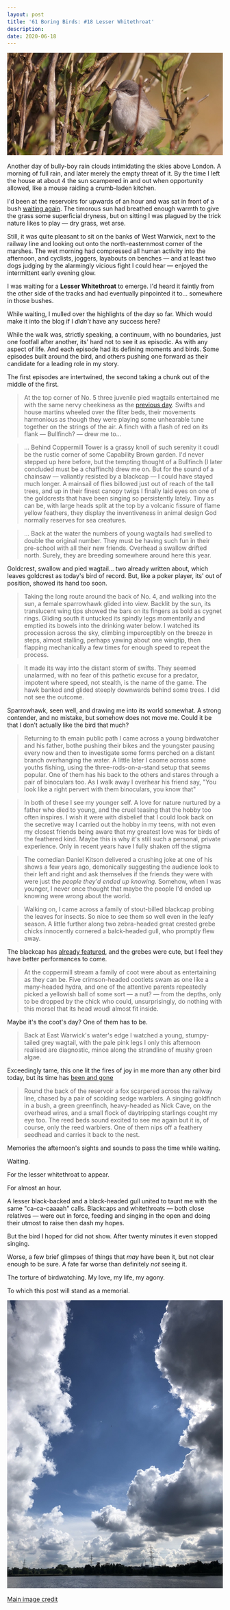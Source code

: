 ```yaml
---
layout: post
title: '61 Boring Birds: #18 Lesser Whitethroat'
description:
date: 2020-06-18
---
```

![lesser whitethroat](/assets/img/lesser-whitethroat.jpg)

Another day of bully-boy rain clouds intimidating the skies above London. A morning of full rain, and later merely the empty threat of it. By the time I left the house at about 4 the sun scampered in and out when opportunity allowed, like a mouse raiding a crumb-laden kitchen.

I'd been at the reservoirs for upwards of an hour and was sat in front of a bush [waiting again](http://www.wheresrhys.co.uk/2020/06/16/reed-warbler.html). The timorous sun had breathed enough warmth to give the grass some superficial dryness, but on sitting I was plagued by the trick nature likes to play &mdash; dry grass, wet arse.

Still, it was quite pleasant to sit on the banks of West Warwick, next to the railway line and looking out onto the north-easternmost corner of the marshes. The wet morning had compressed all human activity into the afternoon, and cyclists, joggers, layabouts on benches &mdash; and at least two dogs judging by the alarmingly vicious fight I could hear &mdash; enjoyed the intermittent early evening glow.

I was waiting for a **Lesser Whitethroat** to emerge. I'd heard it faintly from the other side of the tracks and had eventually pinpointed it to... somewhere in those bushes.

While waiting, I mulled over the highlights of the day so far. Which would make it into the blog if I _didn't_ have any success here?

While the walk was, strictly speaking, a continuum, with no boundaries, just one footfall after another, its' hard not to see it as episodic. As with any aspect of life. And each episode had its defining moments and birds. Some episodes built around the bird, and others pushing one forward as their candidate for a leading role in my story.

The first episodes are intertwined, the second taking a chunk out of the middle of the first.

> At the top corner of No. 5 three juvenile pied wagtails entertained me with the same nervy cheekiness as the [previous day](http://www.wheresrhys.co.uk/2020/06/17/pied-wagtail.html). Swifts and house martins wheeled over the filter beds, their movements harmonious as though they were playing some unhearable tune together on the strings of the air. A finch with a flash of red on its flank &mdash; Bullfinch? &mdash; drew me to...

> ... Behind Coppermill Tower is a grassy knoll of such serenity it coudl be the rustic corner of some Capability Brown garden. I'd never stepped up here before, but the tempting thought of a Bullfinch (I later concluded must be a chaffinch) drew me on. But for the sound of a chainsaw &mdash; valiantly resisted by a blackcap &mdash; I could have stayed much longer. A mainsail of flies billowed just out of reach of the tall trees, and up in their finest canopy twigs I finally laid eyes on one of the goldcrests that have been singing so persistently lately. Tiny as can be, with large heads split at the top by a volcanic fissure of flame yellow feathers, they display the inventiveness in animal design God normally reserves for sea creatures. 

> ... Back at the water the numbers of young wagtails had swelled to double the original number. They must be having such fun in their pre-school with all their new friends. Overhead a swallow drifted north. Surely, they are breeding somewhere around here this year.

Goldcrest, swallow and pied wagtail... two already written about, which leaves goldcrest as today's bird of record. But, like a poker player, its' out of position, showed its hand too soon.

> Taking the long route around the back of No. 4, and walking into the sun, a female sparrowhawk glided into view. Backlit by the sun, its translucent wing tips showed the bars on its fingers as bold as cygnet rings. Gliding south it untucked its spindly legs momentarily and emptied its bowels into the drinking water below. I watched its procession across the sky, climbing imperceptibly on the breeze in steps, almost stalling, perhaps yawing about one wingtip, then flapping mechanically a few times for enough speed to repeat the process. 

> It made its way into the distant storm of swifts. They seemed unalarmed, with no fear of this pathetic excuse for a predator, impotent where speed, not stealth, is the name of the game. The hawk banked and glided steeply downwards behind some trees. I did not see the outcome.

Sparrowhawk, seen well, and drawing me into its world somewhat. A strong contender, and no mistake, but somehow does not move me. Could it be that I don't actually like the bird that much?

> Returning to th emain public path I came across a young birdwatcher and his father, bothe pushing their bikes and the youngster pausing every now and then to investigate some forms perched on a distant branch overhanging the water. A little later I caome across some youths fishing, using the three-rods-on-a-stand setup that seems popular. One of them has his back to the others and stares through a pair of binoculars too. As I walk away I overhear his friend say, "You look like a right pervert with them binoculars, you know that"

> In both of these I see my younger self. A love for nature nurtured by a father who died to young, and the cruel teasing that the hobby too often inspires. I wish it were with disbelief that I could look back on the secretive way I carried out the hobby in my teens, with not even my closest friends being aware that my greatest love was for birds of the feathered kind. Maybe this is why it's still such a personal, private experience. Only in recent years have I fully shaken off the stigma

> The comedian Daniel Kitson delivered a crushing joke at one of his shows a few years ago, demonically suggesting the audience look to their left and right and ask themselves if the friends they were with were just the _people they'd ended up knowing_. Somehow, when I was younger, I never once thought that maybe the people I'd ended up knowing were wrong about the world.

> Walking on, I came across a family of stout-billed blackcap probing the leaves for insects. So nice to see them so well even in the leafy season. A little further along two zebra-headed great crested grebe chicks innocently cornered a balck-headed gull, who promptly flew away.

The blackcap has [already featured](http://www.wheresrhys.co.uk/2020/06/09/blackcap.html), and the grebes were cute, but I feel they have better performances to come.

> At the coppermill stream a family of coot were about as entertaining as they can be. Five crimson-headed cootlets swam as one like a many-headed hydra, and one of the attentive parents repeatedly picked a yellowish ball of some sort &mdash; a nut? &mdash; from the depths, only to be dropped by the chick who could, unsurprisingly, do nothing with this morsel that its head woudl almost fit inside.

Maybe it's the coot's day? One of them has to be.

> Back at East Warwick's water's edge I watched a young, stumpy-tailed grey wagtail, with the pale pink legs I only this afternoon realised are diagnostic, mince along the strandline of mushy green algae. 

Exceedingly tame, this one lit the fires of joy in me more than any other bird today, but its time has [been and gone](http://www.wheresrhys.co.uk/2020/06/08/grey-wagtail.html)

> Round the back of the reservoir a fox scarpered across the railway line, chased by a pair of scolding sedge warblers. A singing goldfinch in a bush, a green greenfinch, heavy-headed as Nick Cave, on the overhead wires, and a small flock of daytripping starlings cought my eye too. The reed beds sound excited to see me again but it is, of course, only the reed warblers. One of them nips off a feathery seedhead and carries it back to the nest.

Memories the afternoon's sights and sounds to pass the time while waiting.

Waiting. 

For the lesser whitethroat to appear.

For almost an hour.

A lesser black-backed and a black-headed gull united to taunt me with the same "ca-ca-caaaah" calls. Blackcaps and whitethroats &mdash; both close relatives &mdash; were out in force, feeding and singing in the open and doing their utmost to raise then dash my hopes.

But the bird I hoped for did not show. After twenty minutes it even stopped singing.

Worse, a few brief glimpses of things that _may_ have been it, but not clear enough to be sure. A fate far worse than definitely _not_ seeing it. 

The torture of birdwatching. My love, my life, my agony.

To which this post will stand as a memorial.

![empty sky](/assets/img/empty-sky.jpg)

[Main image credit](https://www.geograph.org.uk/photo/5138410)
